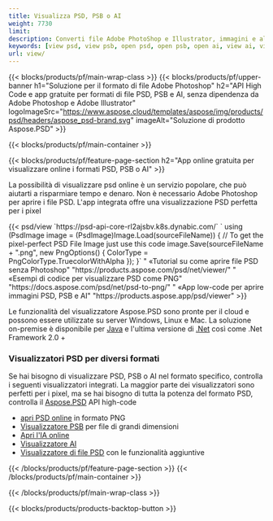 ```yaml
---
title: Visualizza PSD, PSB o AI
weight: 7730
limit: 
description: Converti file Adobe PhotoShop e Illustrator, immagini e altri formati
keywords: [view psd, view psb, open psd, open psb, open ai, view ai, view image, open photoshop file, open illustrator file]
url: view/
---
```


{{< blocks/products/pf/main-wrap-class >}}
{{< blocks/products/pf/upper-banner h1="Soluzione per il formato di file Adobe Photoshop" h2="API High Code e app gratuite per formati di file PSD, PSB e AI, senza dipendenza da Adobe Photoshop e Adobe Illustrator" logoImageSrc="https://www.aspose.cloud/templates/aspose/img/products/psd/headers/aspose_psd-brand.svg" imageAlt="Soluzione di prodotto Aspose.PSD" >}}

{{< blocks/products/pf/main-container >}}

{{< blocks/products/pf/feature-page-section h2="App online gratuita per visualizzare online i formati PSD, PSB o AI" >}}
<p>La possibilità di visualizzare psd online è un servizio popolare, che può aiutarti a risparmiare tempo e denaro. Non è necessario Adobe Photoshop per aprire i file PSD. L'app integrata offre una visualizzazione PSD perfetta per i pixel</p>
{{< psd/view `https://psd-api-core-rl2ajsbv.k8s.dynabic.com/` 
`    using (PsdImage image = (PsdImage)Image.Load(sourceFileName))
    {
        // To get the pixel-perfect PSD File Image just use this code
        image.Save(sourceFileName + ".png",  new PngOptions() {  ColorType = PngColorType.TruecolorWithAlpha });
    }` "
«Tutorial su come aprire file PSD senza Photoshop" "https://products.aspose.com/psd/net/viewer/" "
«Esempi di codice per visualizzare PSD come PNG"  "https://docs.aspose.com/psd/net/psd-to-png/" "
«App low-code per aprire immagini PSD, PSB e AI" "https://products.aspose.app/psd/viewer" >}}
<p>Le funzionalità del visualizzatore Aspose.PSD sono pronte per il cloud e possono essere utilizzate su server Windows, Linux e Mac. La soluzione on-premise è disponibile per <a href="https://products.aspose.com/psd/java/">Java</a> e l'ultima versione di <a href="https://products.aspose.com/psd/net/">.Net</a> così come .Net Framework 2.0 +</p>

<h3 class="headingpdleft">Visualizzatori PSD per diversi formati</h3>
<p>Se hai bisogno di visualizzare PSD, PSB o AI nel formato specifico, controlla i seguenti visualizzatori integrati. La maggior parte dei visualizzatori sono perfetti per i pixel, ma se hai bisogno di tutta la potenza del formato PSD, controlla il <a href="/psd/">Aspose.PSD</a> API high-code</p>
<ul>
<li><a href="open-psd-online">apri PSD online</a> in formato PNG</li>
<li><a href="psb">Visualizzatore PSB</a> per file di grandi dimensioni</li>
<li><a href="open-ai-online">Apri l'IA online</a></li>
<li><a href="ai">Visualizzatore AI</a></li>
<li><a href="/psd/view/psd-file-viewer">Visualizzatore di file PSD</a> con le funzionalità aggiuntive</li>
</ul>

{{< /blocks/products/pf/feature-page-section >}}
{{< /blocks/products/pf/main-container >}}


{{< /blocks/products/pf/main-wrap-class >}}

{{< blocks/products/products-backtop-button >}}
